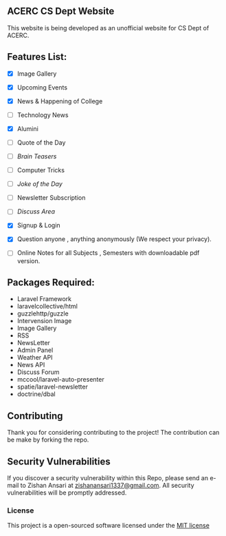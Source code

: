 ## ACERC CS Dept Website

This website is being developed as an unofficial website for CS Dept of ACERC.

## Features List:
* [x] Image Gallery
* [x] Upcoming Events
* [x] News & Happening of College
* [ ] Technology News
* [x] Alumini
* [ ] Quote of the Day
* [ ] _Brain Teasers_
* [ ] Computer Tricks
* [ ] _Joke of the Day_
* [ ] Newsletter Subscription
* [ ] _Discuss Area_
* [x] Signup & Login
* [x] Question anyone , anything anonymously (We respect your privacy).
* [ ] Online Notes for all Subjects , Semesters with downloadable pdf version.


## Packages Required:
* Laravel Framework
* laravelcollective/html
* guzzlehttp/guzzle
* Intervension Image
* Image Gallery
* RSS
* NewsLetter
* Admin Panel
* Weather API
* News API
* Discuss Forum
* mccool/laravel-auto-presenter
* spatie/laravel-newsletter
* doctrine/dbal

## Contributing

Thank you for considering contributing to the project! The contribution can be make by forking the repo.

## Security Vulnerabilities

If you discover a security vulnerability within this Repo, please send an e-mail to Zishan Ansari at zishanansari1337@gmail.com. All security vulnerabilities will be promptly addressed.

### License

This project is a open-sourced software licensed under the [MIT license](http://opensource.org/licenses/MIT)
